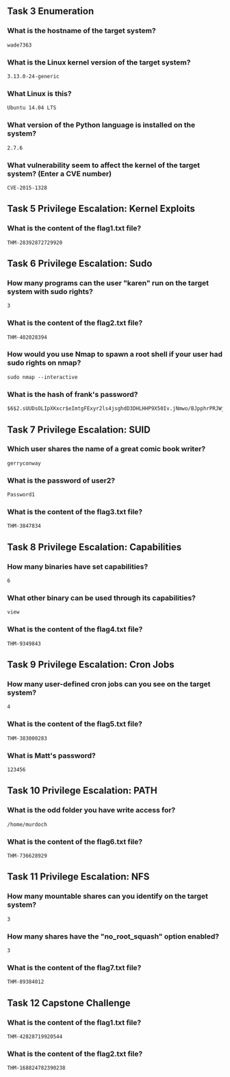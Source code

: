 ## Task 3  Enumeration

### What is the hostname of the target system?
    wade7363

### What is the Linux kernel version of the target system?
    3.13.0-24-generic

### What Linux is this?
    Ubuntu 14.04 LTS

### What version of the Python language is installed on the system?
    2.7.6

### What vulnerability seem to affect the kernel of the target system? (Enter a CVE number)
    CVE-2015-1328

## Task 5  Privilege Escalation: Kernel Exploits

### What is the content of the flag1.txt file?
    THM-28392872729920

## Task 6  Privilege Escalation: Sudo

### How many programs can the user "karen" run on the target system with sudo rights?
    3

### What is the content of the flag2.txt file?
    THM-402028394

### How would you use Nmap to spawn a root shell if your user had sudo rights on nmap?
    sudo nmap --interactive

### What is the hash of frank's password?
    $6$2.sUUDsOLIpXKxcr$eImtgFExyr2ls4jsghdD3DHLHHP9X50Iv.jNmwo/BJpphrPRJWjelWEz2HH.joV14aDEwW1c3CahzB1uaqeLR1

## Task 7  Privilege Escalation: SUID

### Which user shares the name of a great comic book writer?
    gerryconway

### What is the password of user2?
    Password1

### What is the content of the flag3.txt file?
    THM-3847834

## Task 8  Privilege Escalation: Capabilities

### How many binaries have set capabilities?
    6

### What other binary can be used through its capabilities?
    view

### What is the content of the flag4.txt file?
    THM-9349843

## Task 9  Privilege Escalation: Cron Jobs

### How many user-defined cron jobs can you see on the target system?
    4

### What is the content of the flag5.txt file?
    THM-383000283

### What is Matt's password?
    123456

## Task 10  Privilege Escalation: PATH

### What is the odd folder you have write access for?
    /home/murdoch

### What is the content of the flag6.txt file?
    THM-736628929

## Task 11  Privilege Escalation: NFS

### How many mountable shares can you identify on the target system?
    3

### How many shares have the "no_root_squash" option enabled?
    3

### What is the content of the flag7.txt file?
    THM-89384012

## Task 12  Capstone Challenge

### What is the content of the flag1.txt file?
    THM-42828719920544

### What is the content of the flag2.txt file?
    THM-168824782390238

